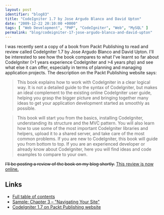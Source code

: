 ```yaml
---
layout: post
identifier: "blog83"
title: "CodeIgniter 1.7 by Jose Argudo Blanco and David Upton"
date: "2009-12-22 20:10:00 +0000"
tags: [ "Web Development", "PHP", "CodeIgniter", "Web", "MySQL" ]
permalink: "blog/codeigniter-17-jose-argudo-blanco-and-david-upton"
---
```

I was recently sent a copy of a book from Packt Publishing to read and review called CodeIgniter 1.7 by Jose Argudo Blanco and David Upton. I'll be interested to see how the book compares to what I've learnt so far about CodeIgniter (>1 years experience CodeIgniter and >4 years php) and see what else it can offer, especially in terms of planning and managing application projects. The description on the Packt Publishing website says:

<!--more-->

> This book explains how to work with CodeIgniter in a clear logical way. It is not a detailed guide to the syntax of CodeIgniter, but makes an ideal complement to the existing online CodeIgniter user guide, helping you grasp the bigger picture and bringing together many ideas to get your application development started as smoothly as possible.

> This book will start you from the basics, installing CodeIgniter, understanding its structure and the MVC pattern. You will also learn how to use some of the most important CodeIgniter libraries and helpers, upload it to a shared server, and take care of the most common problems. If you are new to CodeIgniter, this book will guide you from bottom to top. If you are an experienced developer or already know about CodeIgniter, here you will find ideas and code examples to compare to your own.

<strike>I'll be posting a review of the book on my blog shortly.</strike> [This review is now online.](/blog/book-review-codeigniter-17-jose-argudo-blanco-and-david-upton-packt-publishing)

## Links

* [Full table of contents](http://www.packtpub.com/article/improve-coding-productivity-with-codeigniter-1-7-table-of-contents)
* [Sample: Chapter 3 – "Navigating Your Site"](http://www.packtpub.com/files/9485-codeigniter-1-7-sample-chapter-3-%20navigating-your-site.pdf)
* [CodeIgniter 1.7 on Packt Publishing website](http://www.packtpub.com/improve-coding-productivity-with-codeigniter-1-7?utm_source=murfitt.net&utm_medium=bookrev&utm_content=blog&utm_campaign=mdb_001828)